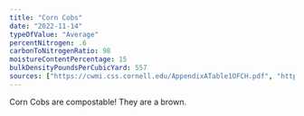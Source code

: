 ```yaml
---
title: "Corn Cobs"
date: "2022-11-14"
typeOfValue: "Average"
percentNitrogen: .6
carbonToNitrogenRatio: 98
moistureContentPercentage: 15
bulkDensityPoundsPerCubicYard: 557
sources: ["https://cwmi.css.cornell.edu/AppendixATable1OFCH.pdf", "http://compost.css.cornell.edu/CompostCalculator.xlsx"]
---
```


Corn Cobs are compostable! They are a brown.
